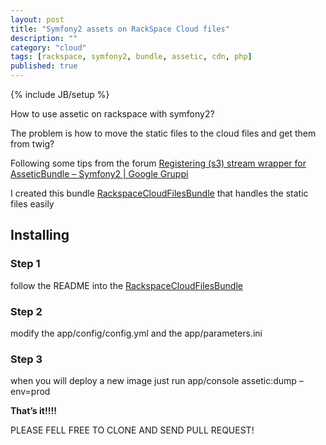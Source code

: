 ```yaml
---
layout: post
title: "Symfony2 assets on RackSpace Cloud files"
description: ""
category: "cloud"
tags: [rackspace, symfony2, bundle, assetic, cdn, php]
published: true
---
```

{% include JB/setup %}

How to use assetic on rackspace with symfony2?

The problem is how to move the static files to the cloud files and get them from twig?

Following some tips from the forum [Registering (s3) stream wrapper for AsseticBundle – Symfony2 | Google Gruppi](http://groups.google.com/group/symfony2/browse_thread/thread/8e14c145683981d4)

I created this bundle  [RackspaceCloudFilesBundle](https://github.com/liuggio/RackspaceCloudFilesBundle) that handles the static files easily

## Installing

### Step 1

follow the README into the [RackspaceCloudFilesBundle](https://github.com/liuggio/RackspaceCloudFilesBundle
)

### Step 2 

modify the app/config/config.yml and the  app/parameters.ini

<script src="https://gist.github.com/2420800.js"> </script>

### Step 3 

when you will deploy a new image just run app/console assetic:dump –env=prod

**That’s it!!!!**

PLEASE FELL FREE TO CLONE AND SEND PULL REQUEST!

